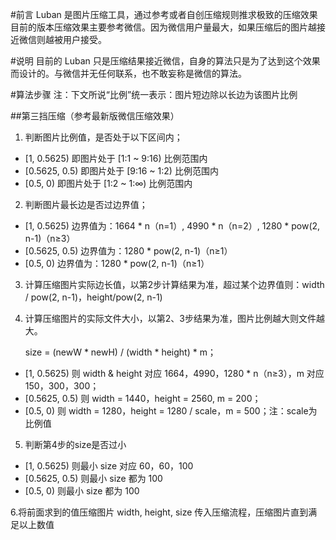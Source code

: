 #前言
Luban 是图片压缩工具，通过参考或者自创压缩规则推求极致的压缩效果
目前的版本压缩效果主要参考微信。因为微信用户量最大，如果压缩后的图片越接近微信则越被用户接受。

#说明
目前的 Luban 只是压缩结果接近微信，自身的算法只是为了达到这个效果而设计的。与微信并无任何联系，也不敢妄称是微信的算法。

#算法步骤
注：下文所说“比例”统一表示：图片短边除以长边为该图片比例

##第三挡压缩（参考最新版微信压缩效果）
1. 判断图片比例值，是否处于以下区间内；
  - [1, 0.5625)    即图片处于 [1:1 ~ 9:16) 比例范围内
  - [0.5625, 0.5)  即图片处于 [9:16 ~ 1:2) 比例范围内
  - [0.5, 0)       即图片处于 [1:2 ~ 1:∞) 比例范围内

2. 判断图片最长边是否过边界值；
  - [1, 0.5625)   边界值为：1664 * n（n=1）, 4990 * n（n=2）, 1280 * pow(2, n-1)（n≥3）
  - [0.5625, 0.5) 边界值为：1280 * pow(2, n-1)（n≥1）
  - [0.5, 0)      边界值为：1280 * pow(2, n-1)（n≥1）

3. 计算压缩图片实际边长值，以第2步计算结果为准，超过某个边界值则：width / pow(2, n-1)，height/pow(2, n-1)

4. 计算压缩图片的实际文件大小，以第2、3步结果为准，图片比例越大则文件越大。

    size = (newW * newH) / (width * height) * m；
  - [1, 0.5625) 则 width & height 对应 1664，4990，1280 * n（n≥3），m 对应 150，300，300；
  - [0.5625, 0.5) 则 width = 1440，height = 2560, m = 200；
  - [0.5, 0) 则 width = 1280，height = 1280 / scale，m = 500；注：scale为比例值

5. 判断第4步的size是否过小
  - [1, 0.5625) 则最小 size 对应 60，60，100
  - [0.5625, 0.5) 则最小 size 都为 100
  - [0.5, 0) 则最小 size 都为 100

6.将前面求到的值压缩图片 width, height, size 传入压缩流程，压缩图片直到满足以上数值
  
